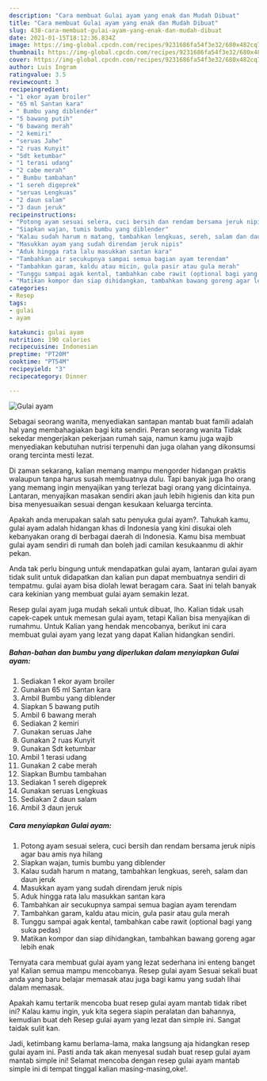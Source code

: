 ```yaml
---
description: "Cara membuat Gulai ayam yang enak dan Mudah Dibuat"
title: "Cara membuat Gulai ayam yang enak dan Mudah Dibuat"
slug: 438-cara-membuat-gulai-ayam-yang-enak-dan-mudah-dibuat
date: 2021-01-15T18:12:36.834Z
image: https://img-global.cpcdn.com/recipes/9231686fa54f3e32/680x482cq70/gulai-ayam-foto-resep-utama.jpg
thumbnail: https://img-global.cpcdn.com/recipes/9231686fa54f3e32/680x482cq70/gulai-ayam-foto-resep-utama.jpg
cover: https://img-global.cpcdn.com/recipes/9231686fa54f3e32/680x482cq70/gulai-ayam-foto-resep-utama.jpg
author: Luis Ingram
ratingvalue: 3.5
reviewcount: 3
recipeingredient:
- "1 ekor ayam broiler"
- "65 ml Santan kara"
- " Bumbu yang diblender"
- "5 bawang putih"
- "6 bawang merah"
- "2 kemiri"
- "seruas Jahe"
- "2 ruas Kunyit"
- "Sdt ketumbar"
- "1 terasi udang"
- "2 cabe merah"
- " Bumbu tambahan"
- "1 sereh digeprek"
- "seruas Lengkuas"
- "2 daun salam"
- "3 daun jeruk"
recipeinstructions:
- "Potong ayam sesuai selera, cuci bersih dan rendam bersama jeruk nipis agar bau amis nya hilang"
- "Siapkan wajan, tumis bumbu yang diblender"
- "Kalau sudah harum n matang, tambahkan lengkuas, sereh, salam dan daun jeruk"
- "Masukkan ayam yang sudah direndam jeruk nipis"
- "Aduk hingga rata lalu masukkan santan kara"
- "Tambahkan air secukupnya sampai semua bagian ayam terendam"
- "Tambahkan garam, kaldu atau micin, gula pasir atau gula merah"
- "Tunggu sampai agak kental, tambahkan cabe rawit (optional bagi yang suka pedas)"
- "Matikan kompor dan siap dihidangkan, tambahkan bawang goreng agar lebih enak"
categories:
- Resep
tags:
- gulai
- ayam

katakunci: gulai ayam 
nutrition: 190 calories
recipecuisine: Indonesian
preptime: "PT20M"
cooktime: "PT54M"
recipeyield: "3"
recipecategory: Dinner

---
```



![Gulai ayam](https://img-global.cpcdn.com/recipes/9231686fa54f3e32/680x482cq70/gulai-ayam-foto-resep-utama.jpg)

Sebagai seorang wanita, menyediakan santapan mantab buat famili adalah hal yang membahagiakan bagi kita sendiri. Peran seorang  wanita Tidak sekedar mengerjakan pekerjaan rumah saja, namun kamu juga wajib menyediakan kebutuhan nutrisi terpenuhi dan juga olahan yang dikonsumsi orang tercinta mesti lezat.

Di zaman  sekarang, kalian memang mampu mengorder hidangan praktis walaupun tanpa harus susah membuatnya dulu. Tapi banyak juga lho orang yang memang ingin menyajikan yang terlezat bagi orang yang dicintainya. Lantaran, menyajikan masakan sendiri akan jauh lebih higienis dan kita pun bisa menyesuaikan sesuai dengan kesukaan keluarga tercinta. 



Apakah anda merupakan salah satu penyuka gulai ayam?. Tahukah kamu, gulai ayam adalah hidangan khas di Indonesia yang kini disukai oleh kebanyakan orang di berbagai daerah di Indonesia. Kamu bisa membuat gulai ayam sendiri di rumah dan boleh jadi camilan kesukaanmu di akhir pekan.

Anda tak perlu bingung untuk mendapatkan gulai ayam, lantaran gulai ayam tidak sulit untuk didapatkan dan kalian pun dapat membuatnya sendiri di tempatmu. gulai ayam bisa diolah lewat beragam cara. Saat ini telah banyak cara kekinian yang membuat gulai ayam semakin lezat.

Resep gulai ayam juga mudah sekali untuk dibuat, lho. Kalian tidak usah capek-capek untuk memesan gulai ayam, tetapi Kalian bisa menyajikan di rumahmu. Untuk Kalian yang hendak mencobanya, berikut ini cara membuat gulai ayam yang lezat yang dapat Kalian hidangkan sendiri.

<!--inarticleads1-->

##### Bahan-bahan dan bumbu yang diperlukan dalam menyiapkan Gulai ayam:

1. Sediakan 1 ekor ayam broiler
1. Gunakan 65 ml Santan kara
1. Ambil  Bumbu yang diblender
1. Siapkan 5 bawang putih
1. Ambil 6 bawang merah
1. Sediakan 2 kemiri
1. Gunakan seruas Jahe
1. Gunakan 2 ruas Kunyit
1. Gunakan Sdt ketumbar
1. Ambil 1 terasi udang
1. Gunakan 2 cabe merah
1. Siapkan  Bumbu tambahan
1. Sediakan 1 sereh digeprek
1. Gunakan seruas Lengkuas
1. Sediakan 2 daun salam
1. Ambil 3 daun jeruk




<!--inarticleads2-->

##### Cara menyiapkan Gulai ayam:

1. Potong ayam sesuai selera, cuci bersih dan rendam bersama jeruk nipis agar bau amis nya hilang
1. Siapkan wajan, tumis bumbu yang diblender
1. Kalau sudah harum n matang, tambahkan lengkuas, sereh, salam dan daun jeruk
1. Masukkan ayam yang sudah direndam jeruk nipis
1. Aduk hingga rata lalu masukkan santan kara
1. Tambahkan air secukupnya sampai semua bagian ayam terendam
1. Tambahkan garam, kaldu atau micin, gula pasir atau gula merah
1. Tunggu sampai agak kental, tambahkan cabe rawit (optional bagi yang suka pedas)
1. Matikan kompor dan siap dihidangkan, tambahkan bawang goreng agar lebih enak




Ternyata cara membuat gulai ayam yang lezat sederhana ini enteng banget ya! Kalian semua mampu mencobanya. Resep gulai ayam Sesuai sekali buat anda yang baru belajar memasak atau juga bagi kamu yang sudah lihai dalam memasak.

Apakah kamu tertarik mencoba buat resep gulai ayam mantab tidak ribet ini? Kalau kamu ingin, yuk kita segera siapin peralatan dan bahannya, kemudian buat deh Resep gulai ayam yang lezat dan simple ini. Sangat taidak sulit kan. 

Jadi, ketimbang kamu berlama-lama, maka langsung aja hidangkan resep gulai ayam ini. Pasti anda tak akan menyesal sudah buat resep gulai ayam mantab simple ini! Selamat mencoba dengan resep gulai ayam mantab simple ini di tempat tinggal kalian masing-masing,oke!.

